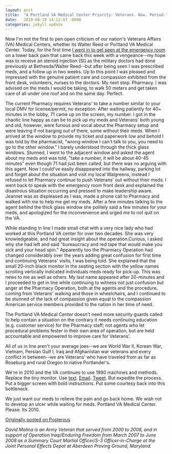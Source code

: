 ```yaml
---
layout: post
title:  "A Portland VA Medical Center Priority: Veterans. Now. Period."
date:   2010-08-19 14:12:43 -0800
categories: jekyll update
---
```


Now I'm not the first to pen open criticism of our nation's Veterans Affairs (VA) Medical Centers, whether its Walter Reed or Portland VA Medical Center. Today, for the first time [I went in to get seen at the emergency room](https://foursquare.com/v/portland-va-medical-center/4bbf3fd9ba9776b07cc2fec8) on a lower back pain that came back this week with a vengeance--my hope was to receive an steroid injection (SI) as the military doctors had done previously at Bethesda/Walter Reed--but after being seen I was prescribed meds, and a follow up in two weeks. Up to this point I was pleased and impressed with the genuine patient care and compassion exhibited from the front desk, volunteers, nurses to the doctors. My next stop. Pharmacy. I was advised on the meds I would be taking, to walk 50 meters and get taken care of all under one roof and on the same day. Perfect.

The current Pharmacy requires Veterans' to take a number similar to your local DMV for license/permit, no exception. After waiting patiently for 40+ minutes in the lobby, 71 came up on the screen, my number. I got in the chaotic line happy as can be to pick up my meds and Veterans' both young and old, however, were furious and vocal about the Pharmacy setup and were leaving if not barging out of there, some without their meds. When I arrived at the window to provide my ticket and paperwork low and behold I was told by the pharmacist, "wrong window I can't talk to you, you need to go to the other window." I barely understood through the thick glass windows. Stunned, I went to the adjacent window and asked the agent about my meds and was told, "take a number, it will be about 40-45 minutes" even though 71 had just been called, but there was no arguing with this agent. Now I could've easily disappeared into the hallway, parking lot and forget about the situation and visit my local Walgreens, instead I refused to let Pharmacy continue to push Veterans' out without their meds. I went back to speak with the emergency room front desk and explained the disastrous situation occurring and pressed to make leadership aware. Jeannet was as displeased as I was, made a phone call to Pharmacy and walked with me to help me get my meds. After a few minutes talking to the agent behind the thick glass window she politely said a few minutes for your meds, and apologized for the inconvenience and urged me to not quit on the VA.

While standing in line I made small chat with a very nice lady who had worked at this Portland VA center for over two decades. She was very knowledgeable, and had great insight about the operation.Curious, I asked why she had left and said "bureaucracy and red tape that would make you sick and your head spin." Apparently too the Pharmacy Operation had changed considerably over the years adding great confusion for first time and continuing Veterans' visits, I was being told. She explained that the small 20-inch black monitor in the seating section with the yellow names scrolling vertically indicated individuals meds ready for pick-up. This was news to me as well as others. My last name appeared after 20-minutes and I proceeded to get in line while continuing to witness not just confusion but anger at the Pharmacy Operation, both at the agents and the procedure, coming from Veterans' walking and those in wheelchairs, and I continued to be stunned of the lack of compassion given equal to the compassion American service members provided to the nation in her time of need.

The Portland VA Medical Center doesn't need more security guards called to help contain a situation on the contrary it needs continuing education (e.g. customer service) for the Pharmacy staff; not agents who let procedural problems fester in their own area of operation, but are held accountable and empowered to improve care for Veterans'.

All of us in line aren't your average joes--we are World War II, Korean War, Vietnam, Persian Gulf I, Iraq and Afghanistan war veterans and every conflict in between--we are Veterans' who have traveled from as far as Roseburg and rural Oregon to native Portlander's.

We're in 2010 and the VA continues to use 1990 machines and methods. Replace the tiny monitor. Use [text](https://en.wikipedia.org/wiki/Text_messaging). [Email](https://en.wikipedia.org/wiki/Email). [Tweet](https://en.wikipedia.org/wiki/Twitter). But expedite the process. Put a bigger screen with bold instructions. Put some courtesy back into this bottleneck.

We just want our meds to relieve the pain and go back home. We wish not to develop an ulcer while waiting for meds. Portland VA Medical Center. Please. Its 2010.

[Originally posted on Posterous](http://molina.posterous.com/)

*David Molina is an Army Veteran that served from 2000 to 2008, and in support of Operation Iraqi/Enduring Freedom from March 2007 to June 2008 as a Summary Court Martial Officer/S-3 Officer-in-Charge at the Joint Personal Effects Depot at Aberdeen Proving Ground, Maryland.*
